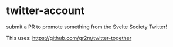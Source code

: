 # twitter-account
submit a PR to promote something from the Svelte Society Twitter! 

This uses: https://github.com/gr2m/twitter-together
